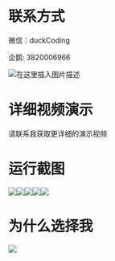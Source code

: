 # 联系方式

微信：duckCoding

企鹅: 3820006966

![在这里插入图片描述](http://upload.cxycsx.vip/91ab4bcb4f2c4c6db86365bb6d6e9c62.jpeg)

# 详细视频演示

请联系我获取更详细的演示视频

# 运行截图

![](http://www.bysj52.com/uploadfile/ueditor/image/202306/%E6%AF%95%E8%AE%BEssm785%E5%9F%BA%E4%BA%8EWeb%E7%9A%84%E7%A7%81%E4%BA%BA%E5%AE%9A%E5%88%B6%E6%97%85%E6%B8%B8%E7%B3%BB%E7%BB%9F%E7%9A%84+vue%E6%AF%95%E4%B8%9A%E8%AE%BE%E8%AE%A1/3.png)![](http://www.bysj52.com/uploadfile/ueditor/image/202306/%E6%AF%95%E8%AE%BEssm785%E5%9F%BA%E4%BA%8EWeb%E7%9A%84%E7%A7%81%E4%BA%BA%E5%AE%9A%E5%88%B6%E6%97%85%E6%B8%B8%E7%B3%BB%E7%BB%9F%E7%9A%84+vue%E6%AF%95%E4%B8%9A%E8%AE%BE%E8%AE%A1/4.png)![](http://www.bysj52.com/uploadfile/ueditor/image/202306/%E6%AF%95%E8%AE%BEssm785%E5%9F%BA%E4%BA%8EWeb%E7%9A%84%E7%A7%81%E4%BA%BA%E5%AE%9A%E5%88%B6%E6%97%85%E6%B8%B8%E7%B3%BB%E7%BB%9F%E7%9A%84+vue%E6%AF%95%E4%B8%9A%E8%AE%BE%E8%AE%A1/1.png)![](http://www.bysj52.com/uploadfile/ueditor/image/202306/%E6%AF%95%E8%AE%BEssm785%E5%9F%BA%E4%BA%8EWeb%E7%9A%84%E7%A7%81%E4%BA%BA%E5%AE%9A%E5%88%B6%E6%97%85%E6%B8%B8%E7%B3%BB%E7%BB%9F%E7%9A%84+vue%E6%AF%95%E4%B8%9A%E8%AE%BE%E8%AE%A1/2.png)![](http://www.bysj52.com/uploadfile/ueditor/image/202306/%E6%AF%95%E8%AE%BEssm785%E5%9F%BA%E4%BA%8EWeb%E7%9A%84%E7%A7%81%E4%BA%BA%E5%AE%9A%E5%88%B6%E6%97%85%E6%B8%B8%E7%B3%BB%E7%BB%9F%E7%9A%84+vue%E6%AF%95%E4%B8%9A%E8%AE%BE%E8%AE%A1/5.png)

# 为什么选择我

![](http://upload.cxycsx.vip/%E7%A8%8B%E5%BA%8F%E8%AE%BE%E8%AE%A1.png)

